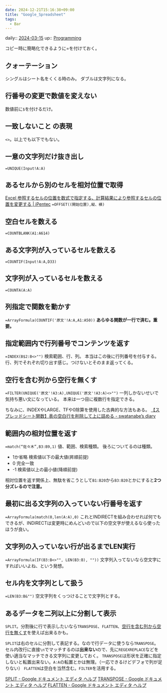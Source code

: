 ```yaml
---
date: 2024-12-21T15:16:38+09:00
title: "Google_Spreadsheet"
tags:
  - Bar
---
```


daily:: [2024-03-15](Daily_Note/2024-03-15.md)
up:: [Programming](Programming.md)

コピー時に簡略化できるように=を付けておく。

## クォーテーション
シングルはシート名をくくる時のみ。
ダブルは文字列になる。

## 行番号の変更で数値を変えない
数値前に`$`を付けるだけ。

## 一致しないこと の表現
`<>`。以上でも以下でもない。

## 一意の文字列だけ抜き出し
`=UNIQUE(Input!A:A)`

## あるセルから別のセルを相対位置で取得
[Excel 参照するセルの位置を数式で指定する、計算結果により参照するセルの位置を変更する | iPentec](https://www.ipentec.com/document/microsoft-excel-reference-cell-location-use-variable)
`=OFFSET((開始位置),縦、横)`

## 空白セルを数える
`=COUNTBLANK(A1:A614)`

## ある文字列が入っているセルを数える
`=COUNTIF(Input!A:A,D33)`

## 文字列が入っているセルを数える
`=COUNTA(A:A)`

## 列指定で関数を動かす
`=ArrayFormula(COUNTIF('原文'!A:A,A1:A50))`
**あらゆる関数が一行で済む。重要。**

## 指定範囲内で行列番号でコンテンツを返す
`=INDEX(B$2:B<>"")`
検索範囲、行、列。
本当はこの後に行列番号を付与する。行、列でそれぞれ切り出す感じ。つけないとそのまま返ってくる。

## 空行を含む列から空行を無くす
`=FILTER(UNIQUE('原文'!A3:A),UNIQUE('原文'!A3:A)<>"")`
一列しかないせいで気持ち悪い文になっている。
本来は一つ目に複数行を指定できる。

ちなみに、INDEXやLARGE、TFや0除算を使用した古典的な方法もある。
[【スプレッドシート関数】表の空白行を削除して上に詰める - swatanabe’s diary](https://swatanabe.hatenablog.com/entry/spreadsheets-function-03)

## 範囲内の相対位置を返す
`=match(“佐々木”,B3:B9,1)`
値、範囲、検索種類。
後ろについてるのは種類。
- 1か省略
  検索値以下の最大値(昇順前提)
- 0
  完全一致
- -1
  検索値以上の最小値(降順前提)

相対位置を返す関係上、無駄を省こうとして`B1:B20`から`B3:B20`とかにすると**2つ分ズレるので注意。**

## 最初に出る文字列の入っていない行番号を返す
`=ArrayFormula(match(0,len(A:A),0)`
これとINDIRECTを組み合わせれば何でもできるが、INDIRECTは変更時にめんどいので以下の空文字が使えるなら使ったほうが良い。

## 文字列の入っていない行が出るまでLEN実行
`=ArrayFormula(IF(B3:B<>"", LEN(B3:B), ""))`
文字列入ってないなら空文字にすればいいよね、という発想。

## セル内を文字列として扱う
`=LEN(B3:B&"")`
空文字列をくっつけることで文字列とする。

## あるデータを二列以上に分割して表示
`SPLIT`。分割後に行で表示したいなら`TRANSPOSE`、`FLATTEN`、[空行を含む列から空行を無くす](#空行を含む列から空行を無くす)を使えば出来るかも。

`SPLIT`は右のセルに分割して表記する。なので行データに使うなら`TRANSPOSE`。
セル内改行に直接`\n`でマッチするのは**出来ない**ので、先に`REGEXREPLACE`などを使い適当なマッチできる文字列に変更しておく。
`TRANSPOSE`は形状を正確に指定しないと転置出来ない。`A:A`の転置とかは無理。（一応できるけどデフォで列が足りない）
`FLATTEN`は空白を当然含む。`FILTER`を活用する。

[SPLIT - Google ドキュメント エディタ ヘルプ](https://support.google.com/docs/answer/3094136)
[TRANSPOSE - Google ドキュメント エディタ ヘルプ](https://support.google.com/docs/answer/3094262)
[FLATTEN - Google ドキュメント エディタ ヘルプ](https://support.google.com/docs/answer/10307761?hl=ja)
